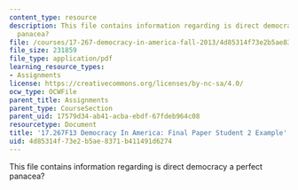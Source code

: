 ```yaml
---
content_type: resource
description: This file contains information regarding is direct democracy a perfect
  panacea?
file: /courses/17-267-democracy-in-america-fall-2013/4d85314f73e2b5ae8371b411491d6274_MIT17_267F13Stu2Final.pdf
file_size: 231859
file_type: application/pdf
learning_resource_types:
- Assignments
license: https://creativecommons.org/licenses/by-nc-sa/4.0/
ocw_type: OCWFile
parent_title: Assignments
parent_type: CourseSection
parent_uid: 17579d34-ab41-acba-ebdf-67fdeb964c08
resourcetype: Document
title: '17.267F13 Democracy In America: Final Paper Student 2 Example'
uid: 4d85314f-73e2-b5ae-8371-b411491d6274
---
```

This file contains information regarding is direct democracy a perfect panacea?